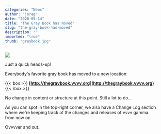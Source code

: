 ```yaml
---
categories: "News"
author: "joreg"
date: "2020-05-14"
title: "The Gray Book has moved"
slug: "the-gray-book-has-moved"
description: ""
imported: "true"
thumb: "graybook.jpg"
---
```



![](graybook.jpg)

Just a quick heads-up!

Everybody's favorite gray book has moved to a new location: 

{{< box >}}
**[http://thegraybook.vvvv.org](http://thegraybook.vvvv.org)**{{< /box >}}

No change in content or structure at this point. Still a lot to do...

As you can spot in the top-right corner, we also have a Change Log section where we're keeping track of the changes and releases of vvvv gamma from now on.

Ovvvver and out.